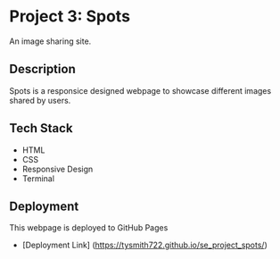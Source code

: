 # Project 3: Spots

An image sharing site.

## Description

Spots is a responsice designed webpage to showcase different images shared by users.

## Tech Stack

- HTML
- CSS
- Responsive Design
- Terminal

## Deployment

This webpage is deployed to GitHub Pages

- [Deployment Link] (https://tysmith722.github.io/se_project_spots/)
